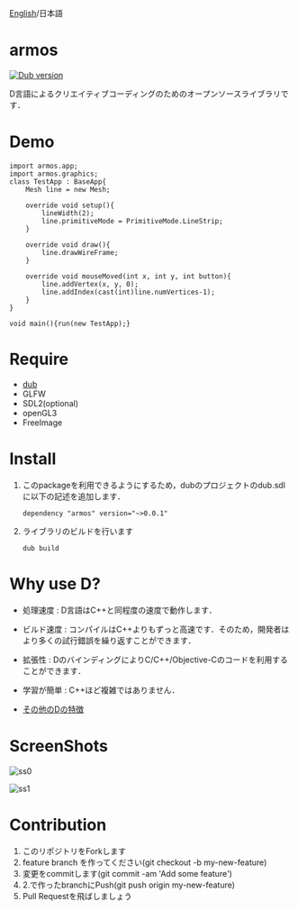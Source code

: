 [English](https://github.com/tanitta/armos/blob/master/README.md)/日本語

armos
====

[![Dub version](https://img.shields.io/dub/v/armos.svg)](https://code.dlang.org/packages/armos)

D言語によるクリエイティブコーディングのためのオープンソースライブラリです．


# Demo

```
import armos.app;
import armos.graphics;
class TestApp : BaseApp{
    Mesh line = new Mesh;

    override void setup(){
        lineWidth(2);
        line.primitiveMode = PrimitiveMode.LineStrip;
    }

    override void draw(){
        line.drawWireFrame;
    }

    override void mouseMoved(int x, int y, int button){
        line.addVertex(x, y, 0);
        line.addIndex(cast(int)line.numVertices-1);
    }
}

void main(){run(new TestApp);}
```


# Require

- [dub](http://code.dlang.org/)
- GLFW
- SDL2(optional)
- openGL3
- FreeImage


# Install

1. このpackageを利用できるようにするため，dubのプロジェクトのdub.sdlに以下の記述を追加します．
	```
	dependency "armos" version="~>0.0.1"
	```

2. ライブラリのビルドを行います
	```
	dub build
	```
	
	
# Why use D?

- 処理速度 : D言語はC++と同程度の速度で動作します．

- ビルド速度 : コンパイルはC++よりもずっと高速です．そのため，開発者はより多くの試行錯誤を繰り返すことができます．

- 拡張性 : DのバインディングによりC/C++/Objective-Cのコードを利用することができます．

- 学習が簡単 : C++ほど複雑ではありません．

- [その他のDの特徴](http://www.kmonos.net/alang/d/overview.html)


# ScreenShots

![ss0](https://41.media.tumblr.com/2297723261811b737966bc353aa3fb5b/tumblr_o1eruzJSFd1u9jb8mo1_1280.png)

![ss1](https://41.media.tumblr.com/34ca170f2fc91b8b7d789faa6fd85ba3/tumblr_o1bl8yAazQ1u9jb8mo2_r1_1280.png)


# Contribution

1. このリポジトリをForkします
2. feature branch を作ってください(git checkout -b my-new-feature)
3. 変更をcommitします(git commit -am 'Add some feature')
4. 2.で作ったbranchにPush(git push origin my-new-feature)
5. Pull Requestを飛ばしましょう
